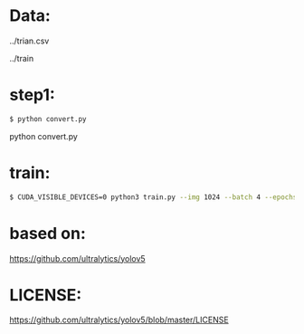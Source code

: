 
# Data:

../trian.csv

../train

# step1:
```bash
$ python convert.py
```
python convert.py


# train:
```bash
$ CUDA_VISIBLE_DEVICES=0 python3 train.py --img 1024 --batch 4 --epochs 100 --data ./data/w0.yaml --cfg ./models/yolov5x.yaml --name yolov5x_fold0_1024 --weights ./yolov5x.pt
```

# based on:
https://github.com/ultralytics/yolov5

# LICENSE:
https://github.com/ultralytics/yolov5/blob/master/LICENSE
